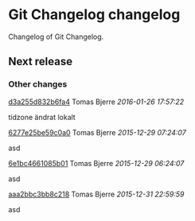 # Git Changelog changelog

Changelog of Git Changelog.

## Next release
### Other changes

[d3a255d832b6fa4](https://github.com/tomasbjerre/git-changelog-lib/commit/d3a255d832b6fa4) Tomas Bjerre *2016-01-26 17:57:22*

tidzone ändrat lokalt

[6277e25be59c0a0](https://github.com/tomasbjerre/git-changelog-lib/commit/6277e25be59c0a0) Tomas Bjerre *2015-12-29 07:24:07*

asd

[6e1bc4661085b01](https://github.com/tomasbjerre/git-changelog-lib/commit/6e1bc4661085b01) Tomas Bjerre *2015-12-29 06:24:07*

asd

[aaa2bbc3bb8c218](https://github.com/tomasbjerre/git-changelog-lib/commit/aaa2bbc3bb8c218) Tomas Bjerre *2015-12-31 22:59:59*

asd


